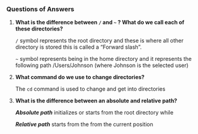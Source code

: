 ### Questions of Answers

1. **What is the difference between `/` and `~` ? What do we call each of these directories?**

   `/` symbol represents the root directory and these is where all other directory is stored this is called a “Forward slash”.

    `~` symbol represents being in the home directory and it represents the following path /Users/Johnson (where Johnson is the selected user)

2. **What command do we use to change directories?**

    The `cd` command is used to change and get into directories
    
3. **What is the difference between an absolute and relative path?**

    **_Absolute path_** initializes or starts from the root directory while
    
    **_Relative path_** starts from the from the current position
